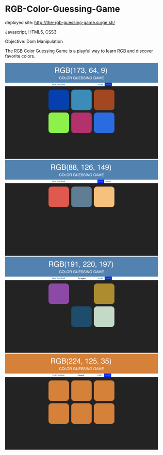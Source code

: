 # RGB-Color-Guessing-Game

deployed site: http://the-rgb-guessing-game.surge.sh/

Javascript, HTML5, CSS3

Objective: Dom Manipulation

The RGB Color Guessing Game is a playful way to learn RGB and discover favorite colors.

![initial screen](screenshots/main.png)
![easy mode](screenshots/easy-mode.png)
![hard mode](screenshots/hard-mode.png)
![winner](screenshots/winner.png)
